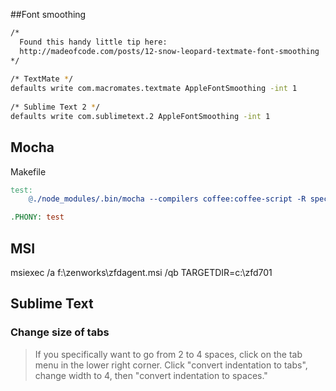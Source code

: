 ##Font smoothing
```bash
/* 
  Found this handy little tip here:
  http://madeofcode.com/posts/12-snow-leopard-textmate-font-smoothing
*/
 
/* TextMate */
defaults write com.macromates.textmate AppleFontSmoothing -int 1
 
/* Sublime Text 2 */
defaults write com.sublimetext.2 AppleFontSmoothing -int 1
```

## Mocha
Makefile
```makefile
test:
	@./node_modules/.bin/mocha --compilers coffee:coffee-script -R spec test/

.PHONY: test
```

## MSI

  msiexec /a f:\zenworks\zfdagent.msi /qb TARGETDIR=c:\zfd701

## Sublime Text

### Change size of tabs
> If you specifically want to go from 2 to 4 spaces, click on the tab menu in the lower right corner. Click "convert indentation to tabs", change width to 4, then "convert indentation to spaces."